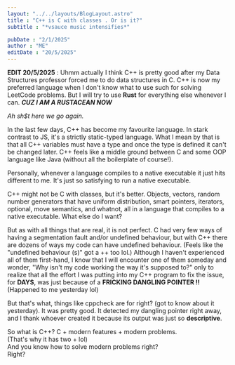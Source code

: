 ```yaml
---
layout: "../../layouts/BlogLayout.astro"
title : "C++ is C with classes . Or is it?"
subtitle : "*vsauce music intensifies*"

pubDate : "2/1/2025"
author : "ME"
editDate : "20/5/2025"
---
```

**EDIT 20/5/2025** : Uhmm actually I think C++ is pretty good after my Data Structures professor forced me to do data structures in C. C++ is now my preferred language when I don't know what to use such for solving LeetCode problems.
But I will try to use **Rust** for everything else whenever I can. ***CUZ I AM A RUSTACEAN NOW***


_Ah sh$t here we go again._

In the last few days, C++ has become my favourite language.
In stark contrast to JS, it's a strictly static-typed language.
What I mean by that is that all
C++  variables must have a type and once the type is defined it can't be changed later.
C++ feels like a middle ground between C and some
OOP language like Java (without all the boilerplate of course!).

Personally, whenever a language compiles to a native executable it just hits different
to me. It's just so satisfying to run a native executable.

C++ might not be C with classes, but it's better. Objects, vectors, random number generators
that have uniform distribution, smart pointers, iterators, optional, move semantics, and whatnot, all in
a language that compiles to a native executable. What else do I want?

But as with all things that are real, it is not perfect. C had very few ways of
having a segmentation fault and/or undefined behaviour, but with C++ there are
dozens of ways my code can have undefined behaviour. (Feels like the "undefined behaviour (s)"
got a ++ too lol.) Although I haven't experienced all of them first-hand, I know that I will encounter one of
them someday and wonder, "Why isn't my code working the way it's supposed to?" only to realize that all the effort
I was putting into my C++ program to fix the issue, for **DAYS**, was just because of a **FRICKING DANGLING POINTER !!**
<br>(Happened to me yesterday lol)


But that's what, things like cppcheck are for right? (got to know about it yesterday). It was pretty good.
It detected my dangling pointer right away, and I thank whoever created it because its output was just so **descriptive**.

So what is C++? C + modern features + modern problems.
<br> (That's why it has two + lol)
<br>And you know how to solve modern problems right?
<br> Right?